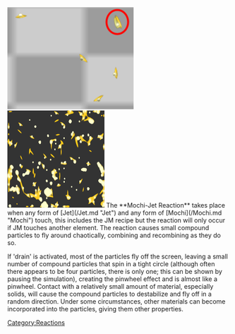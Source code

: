 <img src="/images/MochiJetReaction.png" title="fig:Mochi-Jet compound particles, simulation paused, Tensile compound particle circled" width="286" alt="Mochi-Jet compound particles, simulation paused, Tensile compound particle circled" />
<img src="/images/Screen%20Shot%202016-01-31%20at%202.34.11%20AM.png" title="fig:The Mochi-Jet reaction" width="220" height="220" alt="The Mochi-Jet reaction" />
The **Mochi-Jet Reaction** takes place when any form of [Jet](/Jet.md "Jet") and any form of [Mochi](/Mochi.md "Mochi") touch, this includes the JM recipe but the reaction will only occur if JM touches another element. The reaction causes small compound particles to fly around chaotically, combining and recombining as they do so.

If 'drain' is activated, most of the particles fly off the screen, leaving a small number of compound particles that spin in a tight circle (although often there appears to be four particles, there is only one; this can be shown by pausing the simulation), creating the pinwheel effect and is almost like a pinwheel. Contact with a relatively small amount of material, especially solids, will cause the compound particles to destabilize and fly off in a random direction. Under some circumstances, other materials can become incorporated into the particles, giving them other properties.

[Category:Reactions](/CategoryReactions.md "Category:Reactions")

